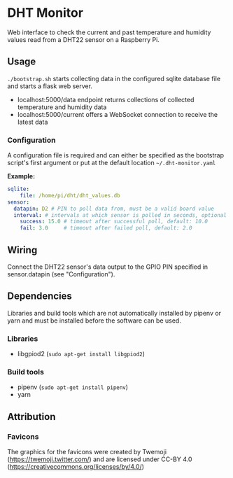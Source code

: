 # DHT Monitor
Web interface to check the current and past temperature and humidity values read from a DHT22 sensor on a Raspberry Pi.

## Usage
`./bootstrap.sh` starts collecting data in the configured sqlite database file and starts a flask web server. 

* localhost:5000/data endpoint returns collections of collected temperature and humidity data
* localhost:5000/current offers a WebSocket connection to receive the latest data

### Configuration
A configuration file is required and can either be specified as the bootstrap script's first argument or put at the default location `~/.dht-monitor.yaml`

**Example:**
```yaml
sqlite:
    file: /home/pi/dht/dht_values.db
sensor:
  datapin: D2 # PIN to poll data from, must be a valid board value
  interval: # intervals at which sensor is polled in seconds, optional section
    success: 15.0 # timeout after successful poll, default: 10.0
    fail: 3.0     # timeout after failed poll, default: 2.0
```

## Wiring
Connect the DHT22 sensor's data output to the GPIO PIN specified in sensor.datapin (see "Configuration").

## Dependencies
Libraries and build tools which are not automatically installed by pipenv or yarn and must be installed before the software can be used.

### Libraries
* libgpiod2 (`sudo apt-get install libgpiod2`)

### Build tools
* pipenv (`sudo apt-get install pipenv`)
* yarn

## Attribution

### Favicons
The graphics for the favicons were created by Twemoji (https://twemoji.twitter.com/) and are licensed under CC-BY 4.0 (https://creativecommons.org/licenses/by/4.0/)